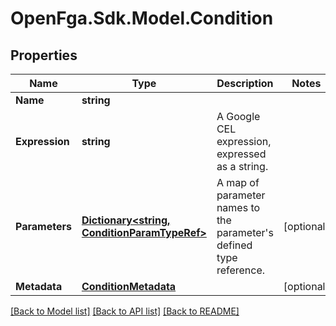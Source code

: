 # OpenFga.Sdk.Model.Condition

## Properties

Name | Type | Description | Notes
------------ | ------------- | ------------- | -------------
**Name** | **string** |  | 
**Expression** | **string** | A Google CEL expression, expressed as a string. | 
**Parameters** | [**Dictionary&lt;string, ConditionParamTypeRef&gt;**](ConditionParamTypeRef.md) | A map of parameter names to the parameter&#39;s defined type reference. | [optional] 
**Metadata** | [**ConditionMetadata**](ConditionMetadata.md) |  | [optional] 

[[Back to Model list]](../README.md#models) [[Back to API list]](../README.md#api-endpoints) [[Back to README]](../README.md)


